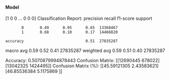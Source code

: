 #### Model
[1 0 0 ... 0 0 0]
Classification Report:
              precision    recall  f1-score   support

           0       0.49      0.95      0.65  13368467
           1       0.68      0.10      0.17  14466820

    accuracy                           0.51  27835287
   macro avg       0.59      0.52      0.41  27835287
weighted avg       0.59      0.51      0.40  27835287

Accuracy: 0.5070879994878443
Confusion Matrix:
[[12690445   678022]
 [13042325  1424495]]
Confusion Matrix (%):
[[45.59121305  2.43583621]
 [46.85536384  5.1175869 ]]
